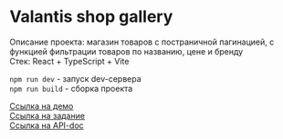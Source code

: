 # Valantis shop gallery

Описание проекта: магазин товаров с постраничной пагинацией, с функцией фильтрации товаров по названию, цене и бренду\
Стек: React + TypeScript + Vite

```npm run dev``` - запуск dev-сервера\
```npm run build``` - сборка проекта

[Ссылка на демо](https://mccorn.github.io/valantis_testtask/)\
[Ссылка на задание](https://github.com/ValantisJewelry/TestTaskValantis)\
[Ссылка на API-doc](https://github.com/ValantisJewelry/TestTaskValantis/blob/main/API.md)
